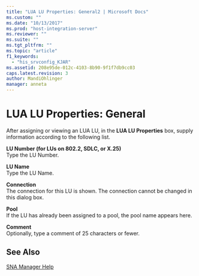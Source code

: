 ```yaml
---
title: "LUA LU Properties: General2 | Microsoft Docs"
ms.custom: ""
ms.date: "10/13/2017"
ms.prod: "host-integration-server"
ms.reviewer: ""
ms.suite: ""
ms.tgt_pltfrm: ""
ms.topic: "article"
f1_keywords: 
  - "his_srvconfig_KJAR"
ms.assetid: 208e95de-012c-4103-8b90-9f1f7db9cc03
caps.latest.revision: 3
author: MandiOhlinger
manager: anneta
---
```

# LUA LU Properties: General
After assigning or viewing an LUA LU, in the **LUA LU Properties** box, supply information according to the following list.  
  
 **LU Number (for LUs on 802.2, SDLC, or X.25)**  
 Type the LU Number.  
  
 **LU Name**  
 Type the LU Name.  
  
 **Connection**  
 The connection for this LU is shown. The connection cannot be changed in this dialog box.  
  
 **Pool**  
 If the LU has already been assigned to a pool, the pool name appears here.  
  
 **Comment**  
 Optionally, type a comment of 25 characters or fewer.  
  
## See Also  
 [SNA Manager Help](../core/sna-manager-help.md)